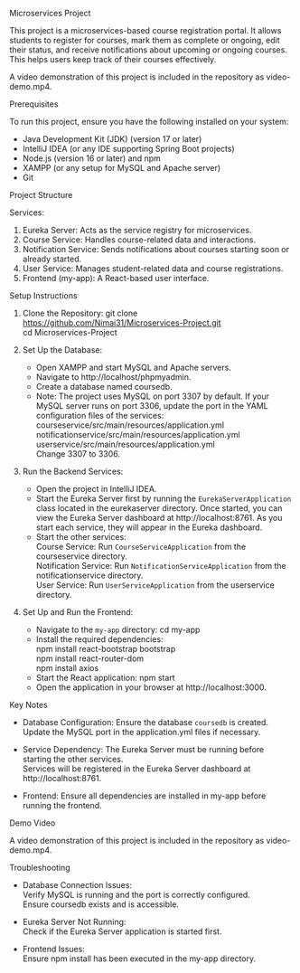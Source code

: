 Microservices Project

This project is a microservices-based course registration portal. It allows students to register for courses, mark them as complete or ongoing, edit their status, and receive notifications about upcoming or ongoing courses. This helps users keep track of their courses effectively.

A video demonstration of this project is included in the repository as video-demo.mp4.

Prerequisites

To run this project, ensure you have the following installed on your system:

- Java Development Kit (JDK) (version 17 or later)
- IntelliJ IDEA (or any IDE supporting Spring Boot projects)
- Node.js (version 16 or later) and npm
- XAMPP (or any setup for MySQL and Apache server)
- Git

Project Structure

Services:

1. Eureka Server: Acts as the service registry for microservices.
2. Course Service: Handles course-related data and interactions.
3. Notification Service: Sends notifications about courses starting soon or already started.
4. User Service: Manages student-related data and course registrations.
5. Frontend (my-app): A React-based user interface.

Setup Instructions

1. Clone the Repository:
   git clone https://github.com/Nimai31/Microservices-Project.git  
   cd Microservices-Project

2. Set Up the Database:
   - Open XAMPP and start MySQL and Apache servers.
   - Navigate to http://localhost/phpmyadmin.
   - Create a database named coursedb.
   - Note: The project uses MySQL on port 3307 by default. If your MySQL server runs on port 3306, update the port in the YAML configuration files of the services:  
     courseservice/src/main/resources/application.yml  
     notificationservice/src/main/resources/application.yml  
     userservice/src/main/resources/application.yml  
     Change 3307 to 3306.

3. Run the Backend Services:
   - Open the project in IntelliJ IDEA.
   - Start the Eureka Server first by running the `EurekaServerApplication` class located in the eurekaserver directory. Once started, you can view the Eureka Server dashboard at http://localhost:8761. As you start each service, they will appear in the Eureka dashboard.
   - Start the other services:  
     Course Service: Run `CourseServiceApplication` from the courseservice directory.  
     Notification Service: Run `NotificationServiceApplication` from the notificationservice directory.  
     User Service: Run `UserServiceApplication` from the userservice directory.

4. Set Up and Run the Frontend:
   - Navigate to the `my-app` directory: cd my-app
   - Install the required dependencies:  
     npm install react-bootstrap bootstrap  
     npm install react-router-dom  
     npm install axios
   - Start the React application: npm start
   - Open the application in your browser at http://localhost:3000.

Key Notes

- Database Configuration:
  Ensure the database `coursedb` is created.  
  Update the MySQL port in the application.yml files if necessary.

- Service Dependency:
  The Eureka Server must be running before starting the other services.  
  Services will be registered in the Eureka Server dashboard at http://localhost:8761.

- Frontend:
  Ensure all dependencies are installed in my-app before running the frontend.

Demo Video

A video demonstration of this project is included in the repository as video-demo.mp4.

Troubleshooting

- Database Connection Issues:  
  Verify MySQL is running and the port is correctly configured.  
  Ensure coursedb exists and is accessible.

- Eureka Server Not Running:  
  Check if the Eureka Server application is started first.

- Frontend Issues:  
  Ensure npm install has been executed in the my-app directory.

